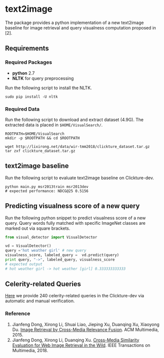 # text2image

The package provides a python implementation of a new text2image baseline for image retrieval and query visualness computation proposed in [2].

## Requirements
### Required Packages
* **python** 2.7
* **NLTK** for query preprocessing

Run the following script to install the NLTK.
```shell
sudo pip install -U nltk
```

### Required Data
Run the following script to download and extract dataset (4.9G).
The extracted data is placed in `$HOME/VisualSearch/`.
```shell
ROOTPATH=$HOME/VisualSearch
mkdir -p $ROOTPATH && cd $ROOTPATH

wget http://lixirong.net/data/wir-tmm2018/clickture_dataset.tar.gz
tar zxf clickture_dataset.tar.gz
```


## text2image baseline
Run the following script to evaluate text2image baseline on Clickture-dev.
```shell
python main.py msr2013train msr2013dev
# expected performance: NDCG@25 0.5156
```


## Predicting visualness score of a new query
Run the following python snippet to predict visualness score of a new query.
Query words fully matched with specific ImageNet classes are marked out via square brackets.
```python
from visual_detector import VisualDetector

vd = VisualDetector()
query ='hot weather girl' # new query
visualness_score, labeled_query =  vd.predict(query)
print query, "->", labeled_query, visualness_score
# expected output
# hot weather girl -> hot weather [girl] 0.333333333333
```

## Celerity-related Queries
[Here](celebrity.qid.text.txt) we provide 240 celerity-related queries in the Clickture-dev via automatic and manual verification.


### Reference
1. Jianfeng Dong, Xirong Li, Shuai Liao, Jieping Xu, Duanqing Xu, Xiaoyong Du. [Image Retrieval by Cross-Media Relevance Fusion](https://dl.acm.org/citation.cfm?id=2809929). ACM Multimedia, 2015.
2. Jianfeng Dong, Xirong Li, Duanqing Xu. [Cross-Media Similarity Evaluation for Web Image Retrieval in the Wild](https://ieeexplore.ieee.org/abstract/document/8265097/). IEEE Transactions on Multimedia, 2018.
